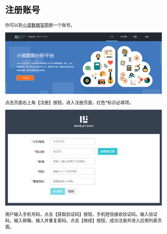 # 注册账号

你可以到[小波数据官网](http://xiaobodata.com/)册一个账号。

![](/assets/注册1.png)

点击页面右上角【注册】按钮，进入注册页面，红色*标识必填项。


![](/assets/注册2.png)

用户输入手机号码，点击【获取验证码】按钮，手机短信接收验证码。输入验证码，输入邮箱、输入并重复密码，点击【继续】按钮，成功注册并进入应用列表页面。




